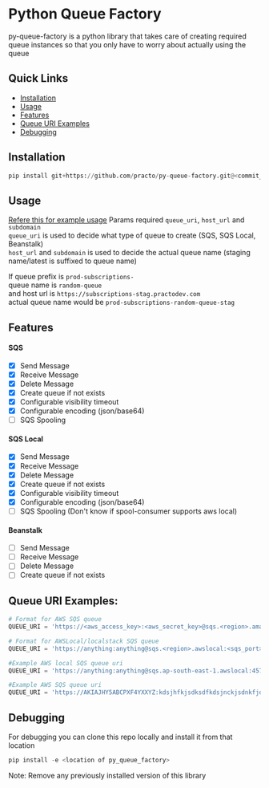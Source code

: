 # Python Queue Factory
py-queue-factory is a python library that takes care of creating required queue instances so that you only have to worry about actually using the queue

## Quick Links
* [Installation](https://github.com/practo/py-queue-factory#installation)
* [Usage](https://github.com/practo/py-queue-factory#usage)
* [Features](https://github.com/practo/py-queue-factory#features)
* [Queue URI Examples](https://github.com/practo/py-queue-factory#queue-uri-examples)
* [Debugging](https://github.com/practo/py-queue-factory#debugging)

## Installation
```python
pip install git+https://github.com/practo/py-queue-factory.git@<commit_hash/version>
```

## Usage
[Refere this for example usage](https://github.com/practo/py-queue-factory/blob/master/example.py)
Params required `queue_uri`, `host_url` and `subdomain`  
`queue_uri` is used to decide what type of queue to create (SQS, SQS Local, Beanstalk)  
`host_url` and `subdomain` is used to decide the actual queue name (staging name/latest is suffixed to queue name)  

If queue prefix is `prod-subscriptions-`  
queue name is `random-queue`  
and host url is `https://subscriptions-stag.practodev.com`  
actual queue name would be `prod-subscriptions-random-queue-stag`  

## Features
#### SQS
- [x] Send Message
- [x] Receive Message
- [x] Delete Message
- [x] Create queue if not exists
- [x] Configurable visibility timeout
- [x] Configurable encoding (json/base64)
- [ ] SQS Spooling
#### SQS Local
- [x] Send Message
- [x] Receive Message
- [x] Delete Message
- [x] Create queue if not exists
- [x] Configurable visibility timeout
- [x] Configurable encoding (json/base64)
- [ ] SQS Spooling (Don't know if spool-consumer supports aws local)
#### Beanstalk
- [ ] Send Message
- [ ] Receive Message
- [ ] Delete Message
- [ ] Create queue if not exists

## Queue URI Examples:
```python
# Format for AWS SQS queue
QUEUE_URI = 'https://<aws_access_key>:<aws_secret_key>@sqs.<region>.amazonaws.com/<account_id>/<queue_prefix>'

# Format for AWSLocal/localstack SQS queue
QUEUE_URI = 'https://anything:anything@sqs.<region>.awslocal:<sqs_port>/<account_id>/<queue_prefix>'

#Example AWS local SQS queue uri
QUEUE_URI = 'https://anything:anything@sqs.ap-south-east-1.awslocal:4576/1/prod-subscriptions-'

#Example AWS SQS queue uri
QUEUE_URI = 'https://AKIAJHY5ABCPXF4YXXYZ:kdsjhfkjsdksdfkdsjnckjsdnkfjdsdkfjndskjf@sqs.ap-south-1.amazonaws.com/961234512345/prod-subscriptions-'
```

## Debugging
For debugging you can clone this repo locally and install it from that location
```python
pip install -e <location of py_queue_factory>
```
Note: Remove any previously installed version of this library
